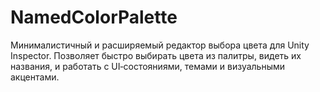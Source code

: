 # NamedColorPalette
Минималистичный и расширяемый редактор выбора цвета для Unity Inspector. Позволяет быстро выбирать цвета из палитры, видеть их названия, и работать с UI‑состояниями, темами и визуальными акцентами.
